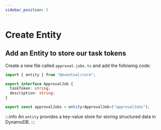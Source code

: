 ```yaml
---
sidebar_position: 5
---
```


# Create Entity

## Add an Entity to store our task tokens

Create a new file called `approval-jobs.ts` and add the following code:

```ts
import { entity } from "@eventual/core";

export interface ApprovalJob {
  taskToken: string;
  description: string;
}

export const approvalJobs = entity<ApprovalJob>("approvalJobs");
```

:::info
An `entity` provides a key-value store for storing structured data in DynamoDB.
:::
